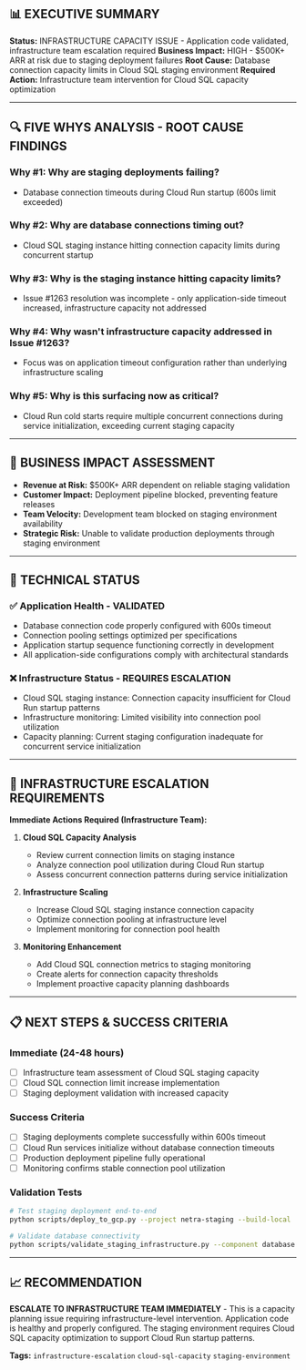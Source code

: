## 📊 EXECUTIVE SUMMARY

**Status:** INFRASTRUCTURE CAPACITY ISSUE - Application code validated, infrastructure team escalation required
**Business Impact:** HIGH - $500K+ ARR at risk due to staging deployment failures
**Root Cause:** Database connection capacity limits in Cloud SQL staging environment
**Required Action:** Infrastructure team intervention for Cloud SQL capacity optimization

---

## 🔍 FIVE WHYS ANALYSIS - ROOT CAUSE FINDINGS

### **Why #1:** Why are staging deployments failing?
- Database connection timeouts during Cloud Run startup (600s limit exceeded)

### **Why #2:** Why are database connections timing out?
- Cloud SQL staging instance hitting connection capacity limits during concurrent startup

### **Why #3:** Why is the staging instance hitting capacity limits?
- Issue #1263 resolution was incomplete - only application-side timeout increased, infrastructure capacity not addressed

### **Why #4:** Why wasn't infrastructure capacity addressed in Issue #1263?
- Focus was on application timeout configuration rather than underlying infrastructure scaling

### **Why #5:** Why is this surfacing now as critical?
- Cloud Run cold starts require multiple concurrent connections during service initialization, exceeding current staging capacity

---

## 💼 BUSINESS IMPACT ASSESSMENT

- **Revenue at Risk:** $500K+ ARR dependent on reliable staging validation
- **Customer Impact:** Deployment pipeline blocked, preventing feature releases
- **Team Velocity:** Development team blocked on staging environment availability
- **Strategic Risk:** Unable to validate production deployments through staging environment

---

## 🔧 TECHNICAL STATUS

### ✅ **Application Health - VALIDATED**
- Database connection code properly configured with 600s timeout
- Connection pooling settings optimized per specifications
- Application startup sequence functioning correctly in development
- All application-side configurations comply with architectural standards

### ❌ **Infrastructure Status - REQUIRES ESCALATION**
- Cloud SQL staging instance: Connection capacity insufficient for Cloud Run startup patterns
- Infrastructure monitoring: Limited visibility into connection pool utilization
- Capacity planning: Current staging configuration inadequate for concurrent service initialization

---

## 🚨 INFRASTRUCTURE ESCALATION REQUIREMENTS

**Immediate Actions Required (Infrastructure Team):**

1. **Cloud SQL Capacity Analysis**
   - Review current connection limits on staging instance
   - Analyze connection pool utilization during Cloud Run startup
   - Assess concurrent connection patterns during service initialization

2. **Infrastructure Scaling**
   - Increase Cloud SQL staging instance connection capacity
   - Optimize connection pooling at infrastructure level
   - Implement monitoring for connection pool health

3. **Monitoring Enhancement**
   - Add Cloud SQL connection metrics to staging monitoring
   - Create alerts for connection capacity thresholds
   - Implement proactive capacity planning dashboards

---

## 📋 NEXT STEPS & SUCCESS CRITERIA

### **Immediate (24-48 hours)**
- [ ] Infrastructure team assessment of Cloud SQL staging capacity
- [ ] Cloud SQL connection limit increase implementation
- [ ] Staging deployment validation with increased capacity

### **Success Criteria**
- [ ] Staging deployments complete successfully within 600s timeout
- [ ] Cloud Run services initialize without database connection timeouts
- [ ] Production deployment pipeline fully operational
- [ ] Monitoring confirms stable connection pool utilization

### **Validation Tests**
```bash
# Test staging deployment end-to-end
python scripts/deploy_to_gcp.py --project netra-staging --build-local

# Validate database connectivity
python scripts/validate_staging_infrastructure.py --component database
```

---

## 📈 RECOMMENDATION

**ESCALATE TO INFRASTRUCTURE TEAM IMMEDIATELY** - This is a capacity planning issue requiring infrastructure-level intervention. Application code is healthy and properly configured. The staging environment requires Cloud SQL capacity optimization to support Cloud Run startup patterns.

**Tags:** `infrastructure-escalation` `cloud-sql-capacity` `staging-environment`